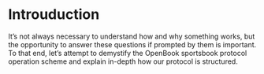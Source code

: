 # Introuduction

It’s not always necessary to understand how and why something works, but the opportunity to answer these questions if prompted by them is important. To that end, let’s attempt to demystify the OpenBook sportsbook protocol operation scheme and explain in-depth how our protocol is structured.
